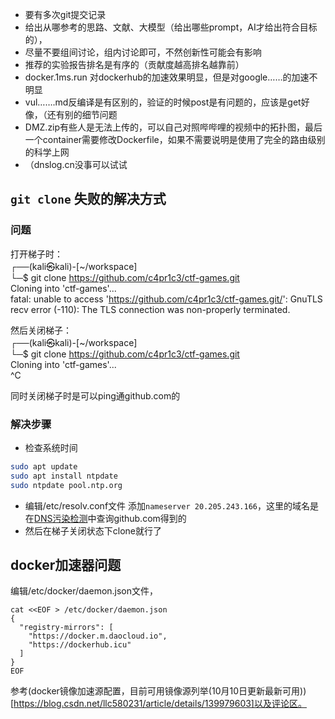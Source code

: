- 要有多次git提交记录
- 给出从哪参考的思路、文献、大模型（给出哪些prompt，AI才给出符合目标的），
- 尽量不要组间讨论，组内讨论即可，不然创新性可能会有影响
- 推荐的实验报告排名是有序的（贡献度越高排名越靠前）
- docker.1ms.run    对dockerhub的加速效果明显，但是对google……的加速不明显
- vul…….md反编译是有区别的，验证的时候post是有问题的，应该是get好像，（还有别的细节问题
- DMZ.zip有些人是无法上传的，可以自己对照哔哔哩的视频中的拓扑图，最后一个container需要修改Dockerfile，如果不需要说明是使用了完全的路由级别的科学上网
- （dnslog.cn没事可以试试

## `git clone` 失败的解决方式

### 问题

打开梯子时：<br>
┌──(kali㉿kali)-[~/workspace] <br>
└─$ git clone https://github.com/c4pr1c3/ctf-games.git<br>
Cloning into 'ctf-games'...<br>
fatal: unable to access 'https://github.com/c4pr1c3/ctf-games.git/': GnuTLS recv error (-110): The TLS connection was non-properly terminated.

然后关闭梯子：<br>
┌──(kali㉿kali)-[~/workspace] <br>
└─$ git clone https://github.com/c4pr1c3/ctf-games.git<br>
Cloning into 'ctf-games'...<br>
^C

同时关闭梯子时是可以ping通github.com的

### 解决步骤

- 检查系统时间
```bash
sudo apt update
sudo apt install ntpdate
sudo ntpdate pool.ntp.org
```

- 编辑/etc/resolv.conf文件
  添加`nameserver 20.205.243.166`，这里的域名是在[DNS污染检测](https://tool.chinaz.com/dnsce)中查询github.com得到的
- 然后在梯子关闭状态下clone就行了


## docker加速器问题
编辑/etc/docker/daemon.json文件，
```
cat <<EOF > /etc/docker/daemon.json
{
  "registry-mirrors": [
    "https://docker.m.daocloud.io",
    "https://dockerhub.icu"
  ]
}
EOF
```
参考(docker镜像加速源配置，目前可用镜像源列举(10月10日更新最新可用))[https://blog.csdn.net/llc580231/article/details/139979603]以及评论区。

